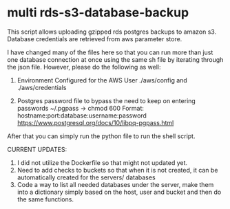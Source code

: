 # multi rds-s3-database-backup

This script allows uploading gzipped rds postgres backups to amazon s3.
Database credentials are retrieved from aws parameter store.


I have changed many of the files here so that you can run more than just one database connection at once using the same sh file by iterating through the json file.
However, please do the following as well:

1. Environment Configured for the AWS User
./aws/config and ./aws/credentials

2. Postgres password file to bypass the need to keep on entering passwords
~/.pgpass → chmod 600
Format: hostname:port:database:username:password
https://www.postgresql.org/docs/10/libpq-pgpass.html


After that you can simply run the python file to run the shell script.

CURRENT UPDATES:

1. I did not utilize the Dockerfile so that might not updated yet. 
2. Need to add checks to buckets so that when it is not created, it can be automatically created for the servers/ databases
3. Code a way to list all needed databases under the server, make them into a dictionary simply based on the host, user and bucket and then do the same functions.